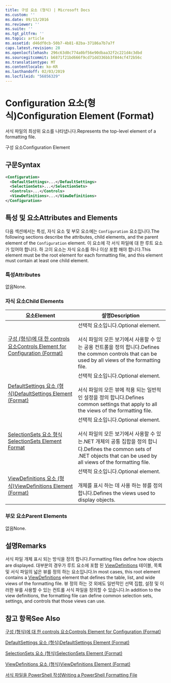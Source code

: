 ```yaml
---
title: 구성 요소 (형식) | Microsoft Docs
ms.custom: ''
ms.date: 09/13/2016
ms.reviewer: ''
ms.suite: ''
ms.tgt_pltfrm: ''
ms.topic: article
ms.assetid: d46df0cb-50b7-4b81-82ba-37186a7b7a7f
caps.latest.revision: 28
ms.openlocfilehash: 296c63d0c774a0bf56e90dbaa32f2c221d4c3dbd
ms.sourcegitcommit: b6871f21bd666f9cd71dd336bb3f844cf472b56c
ms.translationtype: MT
ms.contentlocale: ko-KR
ms.lasthandoff: 02/03/2019
ms.locfileid: "56856329"
---
```

# <a name="configuration-element-format"></a><span data-ttu-id="f05c4-102">Configuration 요소(형식)</span><span class="sxs-lookup"><span data-stu-id="f05c4-102">Configuration Element (Format)</span></span>

<span data-ttu-id="f05c4-103">서식 파일의 최상위 요소를 나타냅니다.</span><span class="sxs-lookup"><span data-stu-id="f05c4-103">Represents the top-level element of a formatting file.</span></span>

<span data-ttu-id="f05c4-104">구성 요소</span><span class="sxs-lookup"><span data-stu-id="f05c4-104">Configuration Element</span></span>

## <a name="syntax"></a><span data-ttu-id="f05c4-105">구문</span><span class="sxs-lookup"><span data-stu-id="f05c4-105">Syntax</span></span>

```xml
<Configuration>
  <DefaultSettings>...</DefaultSettings>
  <SelectionSets>...</SelectionSets>
  <Controls>...</Controls>
  <ViewDefinitions>...</ViewDefinitions>
</Configuration>

```

## <a name="attributes-and-elements"></a><span data-ttu-id="f05c4-106">특성 및 요소</span><span class="sxs-lookup"><span data-stu-id="f05c4-106">Attributes and Elements</span></span>

<span data-ttu-id="f05c4-107">다음 섹션에서는 특성, 자식 요소 및 부모 요소에는 `Configuration` 요소입니다.</span><span class="sxs-lookup"><span data-stu-id="f05c4-107">The following sections describe the attributes, child elements, and the parent element of the `Configuration` element.</span></span> <span data-ttu-id="f05c4-108">이 요소에 각 서식 파일에 대 한 루트 요소가 있어야 합니다. 하 고이 요소는 자식 요소를 하나 이상 포함 해야 합니다.</span><span class="sxs-lookup"><span data-stu-id="f05c4-108">This element must be the root element for each formatting file, and this element must contain at least one child element.</span></span>

### <a name="attributes"></a><span data-ttu-id="f05c4-109">특성</span><span class="sxs-lookup"><span data-stu-id="f05c4-109">Attributes</span></span>

<span data-ttu-id="f05c4-110">없음</span><span class="sxs-lookup"><span data-stu-id="f05c4-110">None.</span></span>

### <a name="child-elements"></a><span data-ttu-id="f05c4-111">자식 요소</span><span class="sxs-lookup"><span data-stu-id="f05c4-111">Child Elements</span></span>

|<span data-ttu-id="f05c4-112">요소</span><span class="sxs-lookup"><span data-stu-id="f05c4-112">Element</span></span>|<span data-ttu-id="f05c4-113">설명</span><span class="sxs-lookup"><span data-stu-id="f05c4-113">Description</span></span>|
|-------------|-----------------|
|[<span data-ttu-id="f05c4-114">구성 (형식)에 대 한 controls 요소</span><span class="sxs-lookup"><span data-stu-id="f05c4-114">Controls Element for Configuration (Format)</span></span>](./controls-element-for-configuration-format.md)|<span data-ttu-id="f05c4-115">선택적 요소입니다.</span><span class="sxs-lookup"><span data-stu-id="f05c4-115">Optional element.</span></span><br /><br /> <span data-ttu-id="f05c4-116">서식 파일의 모든 보기에서 사용할 수 있는 공용 컨트롤을 정의 합니다.</span><span class="sxs-lookup"><span data-stu-id="f05c4-116">Defines the common controls that can be used by all views of the formatting file.</span></span>|
|[<span data-ttu-id="f05c4-117">DefaultSettings 요소 (형식)</span><span class="sxs-lookup"><span data-stu-id="f05c4-117">DefaultSettings Element (Format)</span></span>](./defaultsettings-element-format.md)|<span data-ttu-id="f05c4-118">선택적 요소입니다.</span><span class="sxs-lookup"><span data-stu-id="f05c4-118">Optional element.</span></span><br /><br /> <span data-ttu-id="f05c4-119">서식 파일의 모든 뷰에 적용 되는 일반적인 설정을 정의 합니다.</span><span class="sxs-lookup"><span data-stu-id="f05c4-119">Defines common settings that apply to all the views of the formatting file.</span></span>|
|[<span data-ttu-id="f05c4-120">SelectionSets 요소 형식</span><span class="sxs-lookup"><span data-stu-id="f05c4-120">SelectionSets Element Format</span></span>](./selectionsets-element-format.md)|<span data-ttu-id="f05c4-121">선택적 요소입니다.</span><span class="sxs-lookup"><span data-stu-id="f05c4-121">Optional element.</span></span><br /><br /> <span data-ttu-id="f05c4-122">서식 파일의 모든 보기에서 사용할 수 있는.NET 개체의 공통 집합을 정의 합니다.</span><span class="sxs-lookup"><span data-stu-id="f05c4-122">Defines the common sets of .NET objects that can be used by all views of the formatting file.</span></span>|
|[<span data-ttu-id="f05c4-123">ViewDefinitions 요소 (형식)</span><span class="sxs-lookup"><span data-stu-id="f05c4-123">ViewDefinitions Element (Format)</span></span>](./viewdefinitions-element-format.md)|<span data-ttu-id="f05c4-124">선택적 요소입니다.</span><span class="sxs-lookup"><span data-stu-id="f05c4-124">Optional element.</span></span><br /><br /> <span data-ttu-id="f05c4-125">개체를 표시 하는 데 사용 하는 뷰를 정의 합니다.</span><span class="sxs-lookup"><span data-stu-id="f05c4-125">Defines the views used to display objects.</span></span>|

### <a name="parent-elements"></a><span data-ttu-id="f05c4-126">부모 요소</span><span class="sxs-lookup"><span data-stu-id="f05c4-126">Parent Elements</span></span>

<span data-ttu-id="f05c4-127">없음</span><span class="sxs-lookup"><span data-stu-id="f05c4-127">None.</span></span>

## <a name="remarks"></a><span data-ttu-id="f05c4-128">설명</span><span class="sxs-lookup"><span data-stu-id="f05c4-128">Remarks</span></span>

<span data-ttu-id="f05c4-129">서식 파일 개체 표시 되는 방식을 정의 합니다.</span><span class="sxs-lookup"><span data-stu-id="f05c4-129">Formatting files define how objects are displayed.</span></span> <span data-ttu-id="f05c4-130">대부분의 경우가 루트 요소에 포함 된 [ViewDefinitions](./viewdefinitions-element-format.md) 테이블, 목록 및 서식 파일의 넓은 뷰를 정의 하는 요소입니다.</span><span class="sxs-lookup"><span data-stu-id="f05c4-130">In most cases, this root element contains a [ViewDefinitions](./viewdefinitions-element-format.md) element that defines the table, list, and wide views of the formatting file.</span></span> <span data-ttu-id="f05c4-131">뷰 정의 하는 것 외에도 일반적인 선택 집합, 설정 및 이러한 뷰를 사용할 수 있는 컨트롤 서식 파일을 정의할 수 있습니다.</span><span class="sxs-lookup"><span data-stu-id="f05c4-131">In addition to the view definitions, the formatting file can define common selection sets, settings, and controls that those views can use.</span></span>

## <a name="see-also"></a><span data-ttu-id="f05c4-132">참고 항목</span><span class="sxs-lookup"><span data-stu-id="f05c4-132">See Also</span></span>

[<span data-ttu-id="f05c4-133">구성 (형식)에 대 한 controls 요소</span><span class="sxs-lookup"><span data-stu-id="f05c4-133">Controls Element for Configuration (Format)</span></span>](./controls-element-for-configuration-format.md)

[<span data-ttu-id="f05c4-134">DefaultSettings 요소 (형식)</span><span class="sxs-lookup"><span data-stu-id="f05c4-134">DefaultSettings Element (Format)</span></span>](./defaultsettings-element-format.md)

[<span data-ttu-id="f05c4-135">SelectionSets 요소 (형식)</span><span class="sxs-lookup"><span data-stu-id="f05c4-135">SelectionSets Element (Format)</span></span>](./selectionsets-element-format.md)

[<span data-ttu-id="f05c4-136">ViewDefinitions 요소 (형식)</span><span class="sxs-lookup"><span data-stu-id="f05c4-136">ViewDefinitions Element (Format)</span></span>](./viewdefinitions-element-format.md)

[<span data-ttu-id="f05c4-137">서식 파일을 PowerShell 작성</span><span class="sxs-lookup"><span data-stu-id="f05c4-137">Writing a PowerShell Formatting File</span></span>](./writing-a-powershell-formatting-file.md)
